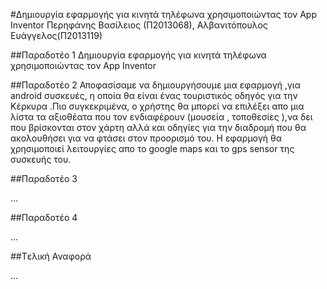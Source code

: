 ﻿#Δημιουργία εφαρμογής για κινητά τηλέφωνα χρησιμοποιώντας τον App Inventor
Περηφάνης Βασίλειος (Π2013068), Αλβανιτόπουλος Ευάγγελος(Π2013119) 

##Παραδοτέο 1
Δημιουργία εφαρμογής για κινητά τηλέφωνα χρησιμοποιώντας τον App Inventor

##Παραδοτέο 2
Αποφασίσαμε να δημιουργήσουμε μια εφαρμογή ,για android συσκευές, η οποία θα είναι
 ένας τουριστικός οδηγός για την Κέρκυρα .Πιο συγκεκριμένα, ο χρήστης θα μπορεί να επιλέξει απο μια λίστα τα αξιοθέατα που τον ενδιαφέρουν 
(μουσεία , τοποθεσίες ),να δει που βρίσκονται στον χάρτη αλλά και οδηγίες για την διαδρομή που θα ακολουθήσει για να φτάσει στον προορισμό του.
 Η εφαρμογή θα χρησιμοποιεί λειτουργίες απο το google maps και το gps sensor της συσκευής του.

##Παραδοτέο 3

...

##Παραδοτέο 4

...

##Tελική Αναφορά

...
